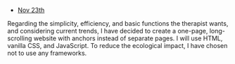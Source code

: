 - <ins>Nov 23th</ins>

Regarding the simplicity, efficiency, and basic functions the therapist wants, and considering current trends, I have decided to create a one-page, long-scrolling website with anchors instead of separate pages.
I will use HTML, vanilla CSS, and JavaScript.
To reduce the ecological impact, I have chosen not to use any frameworks.


